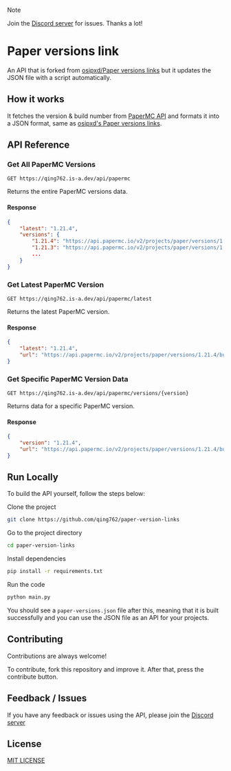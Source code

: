 > [!NOTE]  
> Join the [Discord server](https://qing762.is-a.dev/discord) for issues. Thanks a lot!

# Paper versions link

An API that is forked from [osipxd/Paper versions links](https://gist.github.com/osipxd/6119732e30059241c2192c4a8d2218d9) but it updates the JSON file with a script automatically.

## How it works

It fetches the version & build number from [PaperMC API](https://api.papermc.io) and formats it into a JSON format, same as [osipxd's Paper versions links](https://gist.github.com/osipxd/6119732e30059241c2192c4a8d2218d9).

## API Reference

### Get All PaperMC Versions

```http
GET https://qing762.is-a.dev/api/papermc
```

Returns the entire PaperMC versions data.

#### Response

```json
{
    "latest": "1.21.4",
    "versions": {
        "1.21.4": "https://api.papermc.io/v2/projects/paper/versions/1.21.4/builds/150/downloads/paper-1.21.4-150.jar",
        "1.21.3": "https://api.papermc.io/v2/projects/paper/versions/1.21.3/builds/82/downloads/paper-1.21.3-82.jar",
        ...
    }
}
```

### Get Latest PaperMC Version

```http
GET https://qing762.is-a.dev/api/papermc/latest
```

Returns the latest PaperMC version.

#### Response

```json
{
    "latest": "1.21.4",
    "url": "https://api.papermc.io/v2/projects/paper/versions/1.21.4/builds/150/downloads/paper-1.21.4-150.jar"
}
```

### Get Specific PaperMC Version Data

```http
GET https://qing762.is-a.dev/api/papermc/versions/{version}
```

Returns data for a specific PaperMC version.

#### Response

```json
{
    "version": "1.21.4",
    "url": "https://api.papermc.io/v2/projects/paper/versions/1.21.4/builds/150/downloads/paper-1.21.4-150.jar"
}
```

## Run Locally

To build the API yourself, follow the steps below:

Clone the project

```bash
git clone https://github.com/qing762/paper-version-links
```

Go to the project directory

```bash
cd paper-version-links
```

Install dependencies

```bash
pip install -r requirements.txt
```

Run the code 

```bash
python main.py
```

You should see a `paper-versions.json` file after this, meaning that it is built successfully and you can use the JSON file as an API for your projects.

## Contributing

Contributions are always welcome!

To contribute, fork this repository and improve it. After that, press the contribute button.

## Feedback / Issues

If you have any feedback or issues using the API, please join the [Discord server](https://qing762.is-a.dev/discord)

## License

[MIT LICENSE](https://choosealicense.com/licenses/mit/)